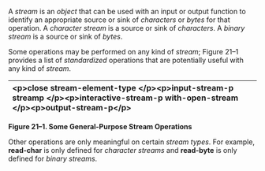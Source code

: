  

A *stream* is an *object* that can be used with an input or output function to identify an appropriate source or sink of *characters* or *bytes* for that operation. A *character stream* is a source or sink of *characters*. A *binary stream* is a source or sink of *bytes*. 

Some operations may be performed on any kind of *stream*; Figure 21–1 provides a list of *standardized* operations that are potentially useful with any kind of *stream*. 

|&#60;p&#62;**close stream-element-type** &#60;/p&#62;&#60;p&#62;**input-stream-p streamp** &#60;/p&#62;&#60;p&#62;**interactive-stream-p with-open-stream** &#60;/p&#62;&#60;p&#62;**output-stream-p**&#60;/p&#62;|
| :- |


**Figure 21–1. Some General-Purpose Stream Operations** 

Other operations are only meaningful on certain *stream types*. For example, **read-char** is only defined for *character streams* and **read-byte** is only defined for *binary streams*. 

